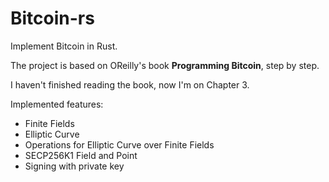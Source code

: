 # Bitcoin-rs

Implement Bitcoin in Rust.

The project is based on OReilly's book **Programming Bitcoin**, step by step.

I haven't finished reading the book, now I'm on Chapter 3.

Implemented features:

- Finite Fields
- Elliptic Curve
- Operations for Elliptic Curve over Finite Fields
- SECP256K1 Field and Point
- Signing with private key

